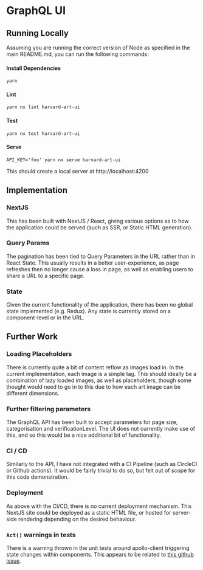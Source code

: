 # GraphQL UI

## Running Locally
Assuming you are running the correct version of Node as specified in the main README.md, you can run the following commands:

#### Install Dependencies
```
yarn
```

#### Lint
```
yarn nx lint harvard-art-ui
```

#### Test
```
yarn nx test harvard-art-ui
```

#### Serve
```
API_KEY='foo' yarn nx serve harvard-art-ui
```
This should create a local server at http://localhost:4200

## Implementation
### NextJS
This has been built with NextJS / React, giving various options as to how the application could be served (such as SSR, or Static HTML generation).

### Query Params
The pagination has been tied to Query Parameters in the URL rather than in React State. This usually results in a better user-experience, as page refreshes then no longer cause a loss in page, as well as enabling users to share a URL to a specific page.

### State
Given the current functionality of the application, there has been no global state implemented (e.g. Redux). Any state is currently stored on a component-level or in the URL.

## Further Work
### Loading Placeholders
There is currently quite a bit of content reflow as images load in. In the current implementation, each image is a simple tag.
This should ideally be a combination of lazy loaded images, as well as placeholders, though some thought would need to go in to this due to how each art image can be different dimensions.

### Further filtering parameters
The GraphQL API has been built to accept parameters for page size, categorisation and verificationLevel. The UI does not currently make use of this, and so this would be a nice additional bit of functionality.

### CI / CD
Similarly to the API, I have not integrated with a CI Pipeline (such as CircleCI or Github actions).
It would be fairly trivial to do so, but felt out of scope for this code demonstration.

### Deployment
As above with the CI/CD, there is no current deployment mechanism. This NextJS site could be deployed as a static HTML file, or hosted for server-side rendering depending on the desired behaviour.

### `Act()` warnings in tests
There is a warning thrown in the unit tests around apollo-client triggering state changes within components. This appears to be related to [this github issue](https://github.com/apollographql/apollo-client/issues/5920).
